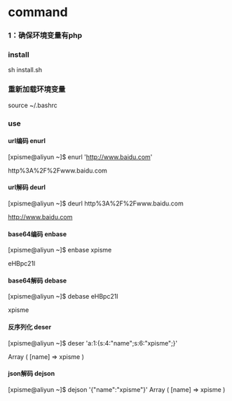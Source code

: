 # command
### 1：确保环境变量有php
### install
sh install.sh
### 重新加载环境变量
source ~/.bashrc
### use
#### url编码 enurl
[xpisme@aliyun ~]$ enurl 'http://www.baidu.com'

http%3A%2F%2Fwww.baidu.com
#### url解码 deurl
[xpisme@aliyun ~]$ deurl http%3A%2F%2Fwww.baidu.com

http://www.baidu.com

#### base64编码 enbase
[xpisme@aliyun ~]$ enbase xpisme

eHBpc21l
#### base64解码 debase
[xpisme@aliyun ~]$ debase eHBpc21l

xpisme

#### 反序列化 deser
[xpisme@aliyun ~]$ deser 'a:1:{s:4:"name";s:6:"xpisme";}'

Array
(
    [name] => xpisme
)

#### json解码 dejson
[xpisme@aliyun ~]$ dejson '{"name":"xpisme"}'
Array
(
    [name] => xpisme
)
